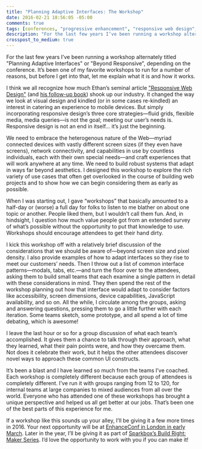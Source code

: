 ```yaml
---
title: "Planning Adaptive Interfaces: The Workshop"
date: 2016-02-21 18:56:05 -05:00
comments: true
tags: [conferences, "progressive enhancement", "responsive web design", "pattern libraries", empathy, "Adaptive Web Design"]
description: "For the last few years I’ve been running a workshop alternately titled “Planning Adaptive Interfaces” or “Beyond Responsive”, depending on the conference. It’s been one of my favorite workshops to run for a number of reasons, but before I get into that, let me explain what it is and how it works."
crosspost_to_medium: true
---
```


For the last few years I’ve been running a workshop alternately titled "Planning Adaptive Interfaces" or "Beyond Responsive", depending on the conference. It’s been one of my favorite workshops to run for a number of reasons, but before I get into that, let me explain what it is and how it works.

<!-- more -->

I think we all recognize how much Ethan’s seminal article ["Responsive Web Design"](http://alistapart.com/article/responsive-web-design) (and [his follow-up book](https://abookapart.com/products/responsive-web-design)) shook up our industry. It changed the way we look at visual design and kindled (or in some cases re-kindled) an interest in catering an experience to mobile devices. But simply incorporating responsive design’s three core strategies—fluid grids, flexible media, media queries—is not the goal; meeting our user’s needs is. Responsive design is not an end in itself… it’s just the beginning.

We need to embrace the heterogenous nature of the Web—myriad connected devices with vastly different screen sizes (if they even have screens), network connectivity, and capabilities in use by countless individuals, each with their own special needs—and craft experiences that will work anywhere at any time. We need to build robust systems that adapt in ways far beyond aesthetics. I designed this workshop to explore the rich variety of use cases that often get overlooked in the course of building web projects and to show how we can begin considering them as early as possible.

When I was starting out, I gave “workshops” that basically amounted to a half-day or (worse) a full day for folks to listen to me blather on about one topic or another. People liked them, but I wouldn’t call them fun. And, in hindsight, I question how much value people got from an extended survey of what’s possible without the opportunity to put that knowledge to use. Workshops should encourage attendees to get their hand dirty.

I kick this workshop off with a relatively brief discussion of the considerations that we should be aware of—beyond screen size and pixel density. I also provide examples of how to adapt interfaces so they rise to meet our customers’ needs. Then I throw out a list of common interface patterns—modals, tabs, etc.—and turn the floor over to the attendees, asking them to build small teams that each examine a single pattern in detail with these considerations in mind. They then spend the rest of the workshop planning out how that interface would adapt to consider factors like accessibility, screen dimensions, device capabilities, JavaScript availability, and so on. All the while, I circulate among the groups, asking and answering questions, pressing them to go a little further with each iteration. Some teams sketch, some prototype, and all spend a lot of time debating, which is awesome!

I leave the last hour or so for a group discussion of what each team’s accomplished. It gives them a chance to talk through their approach, what they learned, what their pain points were, and how they overcame them. Not does it celebrate their work, but it helps the other attendees discover novel ways to approach these common UI constructs.

It’s been a blast and I have learned so much from the teams I’ve coached. Each workshop is completely different because each group of attendees is completely different. I’ve run it with groups ranging from 12 to 120, for internal teams at large companies to mixed audiences from all over the world. Everyone who has attended one of these workshops has brought a unique perspective and helped us all get better at our jobs. That’s been one of the best parts of this experience for me.

If a workshop like this sounds up your alley, I’ll be giving it a few more times in 2016. Your next opportunity will be at [EnhanceConf in London in early March](http://enhanceconf.com/workshop.html). Later in the year, I’ll be giving it as part of [Sparkbox’s Build Right: Maker Series](https://buildright.io/maker-series/2016/aaron-gustafson). I’d love the opportunity to work with you if you can make it!
